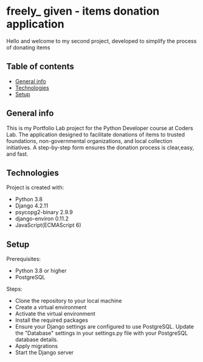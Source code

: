 # freely_ given - items donation application
 
Hello and welcome to my second project, developed to simplify the process of donating items  

## Table of contents
* [General info](#general-info)
* [Technologies](#technologies)
* [Setup](#setup)

## General info
This is my Portfolio Lab project for the Python Developer course at Coders Lab.
The application designed to facilitate donations of items to trusted foundations, non-governmental organizations, and local collection initiatives.
A step-by-step form ensures the donation process is clear,easy, and fast.

## Technologies
Project is created with:
* Python 3.8
* Django 4.2.11
* psycopg2-binary 2.9.9
* django-environ 0.11.2
* JavaScript(ECMAScript 6)

## Setup
Prerequisites:
* Python 3.8 or higher
* PostgreSQL

Steps:
* Clone the repository to your local machine
* Create a virtual environment
* Activate the virtual environment
* Install the required packages
* Ensure your Django settings are configured to use PostgreSQL. Update the "Database" settings in your settings.py file with your PostgreSQL database details.
* Apply migrations
* Start the Django server  
